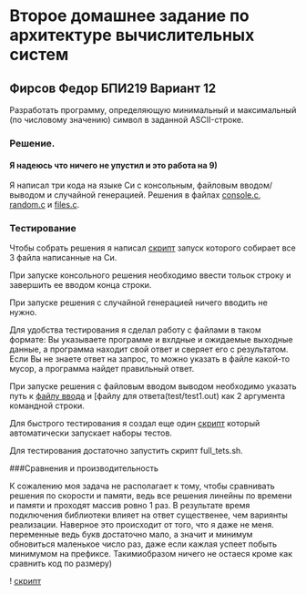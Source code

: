 # Второе домашнее задание по архитектуре вычислительных систем
## Фирсов Федор БПИ219 Вариант 12

Разработать программу, определяющую минимальный и максимальный (по числовому значению) символ в заданной
ASCII-строке.

### Решение.
#### Я надеюсь что ничего не упустил и это работа на 9)
Я написал три кода на языке Си с консольным, файловым вводом/выводом и случайной генерацией. Решения в файлах [console.c](console.c), [random.c](random.c) и [files.c](files.c).


### Тестирование
Чтобы собрать решения я написал [скрипт](build.sh) запуск которого собирает все 3 файла написанные на Си.

При запуске консольного решения необходимо ввести тольок строку и завершить ее вводом конца строки.

При запуске решения с случайной генерацией ничего вводить не нужно.

Для удобства тестирования я сделал работу с файлами в таком формате: Вы указываете программе и вхлдные и ожидаемые выходные данные, а программа находит свой ответ и сверяет его с результатом. Если Вы не знаете ответ на запрос, то можно указать в файле какой-то мусор, а программа найдет правильный ответ.

При запуске решения c файловым вводом выводом необходимо указать путь к [файлу ввода](test/test1.in) и [файлу для ответа(test/test1.out)  как 2 аргумента командной строки.

Для быстрого тестирования я создал еще один [скрипт](full_test.sh) который автоматически запускает наборы тестов.

Для тестирования достаточно запустить скрипт full_tets.sh.

###Сравнения и производительность

К сожалению моя задача не располагает к тому, чтобы сравнивать решения по скорости и памяти, ведь все решения линейны по времени и памяти и проходят массив ровно 1 раз. В результате время подключения библиотеки влияет на ответ существенее, чем вариянты реализации. Наверное это происходит от того, что я даже не меня. переменные ведь букв достаточно мало, а значит и минимум обновиться маленькое число раз, даже если кажлая успеет побыть минимумом на префиксе.
Такимиобразом ничего не остаеся кроме как сравнить код по размеру)


! [скрипт](img.png)

